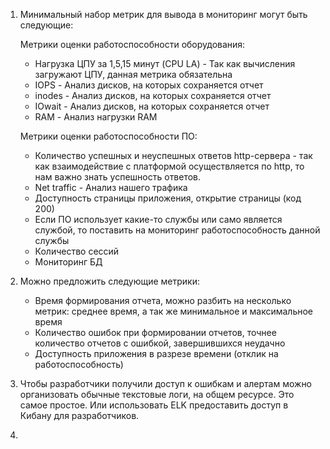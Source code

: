 1. Минимальный набор метрик для вывода в мониторинг могут быть следующие:

    <p>Метрики оценки работоспособности оборудования:</p>
   
   * Нагрузка ЦПУ за 1,5,15 минут (CPU LA) - Так как вычисления загружают ЦПУ, данная метрика обязательна
   * IOPS - Анализ дисков, на которых сохраняется отчет 
   * inodes - Анализ дисков, на которых сохраняется отчет 
   * IOwait - Анализ дисков, на которых сохраняется отчет 
   * RAM - Анализ нагрузки RAM

    Метрики оценки работоспособности ПО:
   * Количество успешных и неуспешных ответов http-сервера - так как взаимодействие с платформой осуществляется по http, то нам важно знать успешность ответов.
   * Net traffic - Анализ нашего трафика
   * Доступность страницы приложения, открытие страницы (код 200)
   * Если ПО использует какие-то службы или само является службой, то поставить на мониторинг работоспособность данной службы
   * Количество сессий
   * Мониторинг БД
   
2. Можно предложить следующие метрики:
   * Время формирования отчета, можно разбить на несколько метрик: среднее время, а так же минимальное и максимальное время
   * Количество ошибок при формировании отчетов, точнее количество отчетов с ошибкой, завершившихся неудачно
   * Доступность приложения в разрезе времени (отклик на работоспособность)

3. Чтобы разработчики получили доступ к ошибкам и алертам можно организовать обычные текстовые логи, на общем ресурсе. Это самое простое. Или использовать ELK предоставить доступ в Кибану для разработчиков.
4. 

